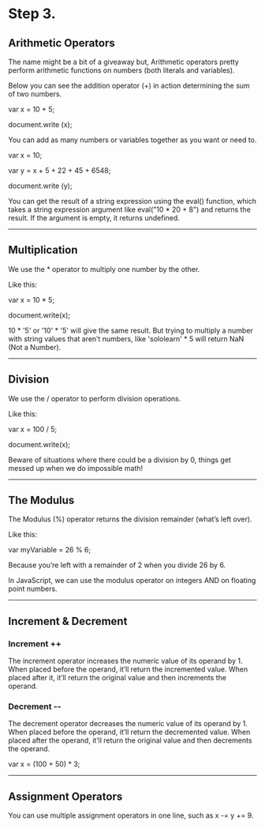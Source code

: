 # Step 3. #

## Arithmetic Operators ##

The name might be a bit of a giveaway but, Arithmetic operators pretty perform arithmetic functions on numbers (both literals and variables).

Below you can see the addition operator (+) in action determining the sum of two numbers.

var x = 10 + 5; 

document.write (x); 

You can add as many numbers or variables together as you want or need to.

var x = 10; 

var y = x + 5 + 22 + 45 + 6548; 

document.write (y); 


You can get the result of a string expression using the eval() function, which takes a string expression argument like eval("10 * 20 + 8") and returns the result. If the argument is empty, it returns undefined.

---
## Multiplication ##

We use the * operator to multiply one number by the other.

Like this:

var x = 10 * 5; 

document.write(x); 

10 * '5' or '10' * '5' will give the same result. But trying to multiply a number with string values that aren’t numbers, like 'sololearn' * 5 will return NaN (Not a Number).

---
## Division ##

We use the / operator to perform division operations.

Like this:

var x = 100 / 5; 

document.write(x); 

Beware of situations where there could be a division by 0, things get messed up when we do impossible math!

---
## The Modulus ##

The Modulus (%) operator returns the division remainder (what’s left over).

Like this:

var myVariable = 26 % 6; 

Because you’re left with a remainder of 2 when you divide 26 by 6.

In JavaScript, we can use the modulus operator on integers AND on floating point numbers.

---
## Increment & Decrement ##

### Increment ++ ###

The increment operator increases the numeric value of its operand by 1. When placed before the operand, it’ll return the incremented value. When placed after it, it’ll return the original value and then increments the operand.

### Decrement -- ###

The decrement operator decreases the numeric value of its operand by 1. When placed before the operand, it’ll return the decremented value. When placed after the operand, it’ll return the original value and then decrements the operand.

var x = (100 + 50) * 3;

---
## Assignment Operators ##

You can use multiple assignment operators in one line, such as x -= y += 9.


